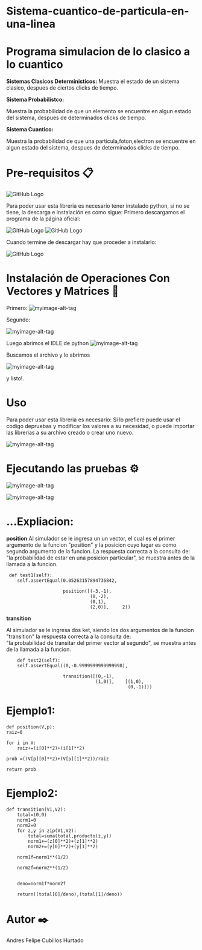 # Sistema-cuantico-de-particula-en-una-linea
# Programa simulacion de lo clasico a lo cuantico

**Sistemas Clasicos Deterministicos:**
Muestra el estado de un sistema clasico, despues de ciertos clicks de tiempo.

**Sistema Probabilistco:**

Muestra la probabilidad de que un elemento se encuentre en algun estado del sistema, despues de determinados clicks de tiempo.

**Sistema Cuantico:**

Muestra la probabilidad de que una particula,foton,electron se encuentre en algun estado del sistema, despues de determinados clicks de tiempo.





# Pre-requisitos 📋
![GitHub Logo](https://www.python.org/static/img/python-logo@2x.png)

Para poder usar esta libreria es necesario tener instalado python, si no se tiene, la descarga e instalación es como sigue:
Primero descargamos el programa de la página oficial:

![GitHub Logo](https://www.wikihow.com/images_en/thumb/1/14/Install-Python-Step-1-Version-2.jpg/v4-760px-Install-Python-Step-1-Version-2.jpg)
![GitHub Logo](https://www.wikihow.com/images_en/thumb/4/45/Install-Python-Step-2-Version-2.jpg/v4-760px-Install-Python-Step-2-Version-2.jpg)

Cuando termine de descargar hay que proceder a instalarlo:

![GitHub Logo](https://www.wikihow.com/images_en/thumb/f/fb/Install-Python-Step-4-Version-2.jpg/v4-760px-Install-Python-Step-4-Version-2.jpg)

 # Instalación de Operaciones Con Vectores y Matrices 🔧
Primero: 
![myimage-alt-tag](https://scontent-bog1-1.xx.fbcdn.net/v/t1.15752-9/69874998_750459472059681_3913524228170711040_n.png?_nc_cat=109&_nc_oc=AQnAHS7ixOACxFw9VZIuFwoJKytHypC0c9lCVCRXGIho84rLNJiPg55F4K2wzo2JtM4&_nc_ht=scontent-bog1-1.xx&oh=a5c49974e0f359c923370686c6d86f6e&oe=5DC80CBF) 


Segundo:
 
![myimage-alt-tag](https://scontent-bog1-1.xx.fbcdn.net/v/t1.15752-9/70678769_2608600409202096_5609513835909087232_n.png?_nc_cat=101&_nc_oc=AQk5bpFi6zdMwJygs22sr6bhKf6P0KFDBJcOLnnaSZ9jYS3D6cWzyF1gNewZOjFT8VI&_nc_ht=scontent-bog1-1.xx&oh=e2d320ca92637cf344136875a2d80a61&oe=5E031292) 


Luego abrimos el IDLE de python
![myimage-alt-tag](https://scontent-bog1-1.xx.fbcdn.net/v/t1.15752-9/69689175_475682319649824_1117122535582859264_n.jpg?_nc_cat=109&_nc_oc=AQncBZgHUk5xJWCUqEApXR0Jd2E_1hWuW4OYr4XiwiEsvhj0uYlr9-O6NLlb4Zkrjjs&_nc_ht=scontent-bog1-1.xx&oh=cebd69f85b23f8abab07548473591ce2&oe=5E03C862) 


Buscamos el archivo y lo abrimos

![myimage-alt-tag](https://scontent-bog1-1.xx.fbcdn.net/v/t1.15752-9/70778647_472135196670206_3245147181413302272_n.png?_nc_cat=100&_nc_oc=AQnxgrcF3EZL88MTpAI2jwDLclRoa72WBttNAznDA6vnFR88UHvB2M_Z9St3VWkMFoQ&_nc_ht=scontent-bog1-1.xx&oh=c41b02ea85e3f01c83da8b696a565ec9&oe=5DF5DC77) 

y listo!.


# Uso 
Para poder usar esta libreria es necesario:
Si lo prefiere puede usar el codigo depruebas y modificar los valores a su necesidad, o puede importar las librerias a su  archivo creado o crear uno nuevo.

![myimage-alt-tag](https://scontent.fbog2-2.fna.fbcdn.net/v/t1.15752-9/71401851_1707362362728247_8866192136928755712_n.png?_nc_cat=104&_nc_oc=AQnHpdESvbgt-YHXoK6oIFEnzznj87EjTA2eoR6ITt30Z7oUdbAKptUBxJgJyfZOHzw&_nc_ht=scontent.fbog2-2.fna&oh=32bf12334222607895f0b99eb322ab5d&oe=5E2D3CF3) 


# Ejecutando las pruebas ⚙️
![myimage-alt-tag](https://scontent.fbog2-1.fna.fbcdn.net/v/t1.15752-9/72209269_405494757032656_6677285436324315136_n.png?_nc_cat=102&_nc_oc=AQnVwvVIiYBZMvdC36vzXQBbPOlU08I_gG8fUtb6hg1cKT28KXZxqWZFePFH30lPtKM&_nc_ht=scontent.fbog2-1.fna&oh=d7db3c9444cfd3bc255f93fd8541a848&oe=5E32CD46) 


![myimage-alt-tag](https://scontent.fbog2-3.fna.fbcdn.net/v/t1.15752-9/71701890_410168889646315_9105454847909429248_n.png?_nc_cat=111&_nc_oc=AQkvYinrQkJsb6tuEsK_HcIN8xvbKrUN-ZDq9yp8-KmtE_MGRNA7o32IXQAt2md7EBg&_nc_ht=scontent.fbog2-3.fna&oh=97ac30abd292aa080936b6249b527ec1&oe=5E2DEE06) 
# ...Expliacion:
**position**
Al simulador se le ingresa un un vector, el cual es el primer argumento de la funcion "position" y la posicion cuyo lugar es como segundo argumento de la funcion. La respuesta correcta a la consulta de: "la probabilidad de estar en una posicion particular", se muestra antes de la llamada a la funcion.

     def test1(self):
        self.assertEqual(0.05263157894736842,
                         
                         position([(-3,-1),
                                   (0,-2),
                                   (0,1),
                                   (2,0)],     2))
**transition**

Al simulador se le ingresa dos ket, siendo los dos argumentos de la funcion "transition" la respuesta correcta a la consulta de:  
"la probabilidad de transitar del primer vector al segundo", se muestra antes de la llamada a la funcion.
    
        def test2(self):
        self.assertEqual((0,-0.9999999999999998),
                         
                         transition([(0,-1),
                                     (1,0)],    [(1,0),
                                                 (0,-1)]))

# Ejemplo1:

    def position(V,p):
    raiz=0
    
    for i in V:
        raiz+=(i[0]**2)+(i[1]**2)
        
    prob =((V[p][0]**2)+(V[p][1]**2))/raiz
    
    return prob

# Ejemplo2:

    def transition(V1,V2):
        total=(0,0)
        norm1=0
        norm2=0
        for z,y in zip(V1,V2):
            total=suma(total,producto(z,y))
            norm1+=(z[0]**2)+(z[1]**2)
            norm2+=(y[0]**2)+(y[1]**2)
        
        norm1f=norm1**(1/2)

        norm2f=norm2**(1/2)


        deno=norm1f*norm2f
        
        return((total[0]/deno),(total[1]/deno))
  





# Autor ✒️
Andres Felipe Cubillos Hurtado


